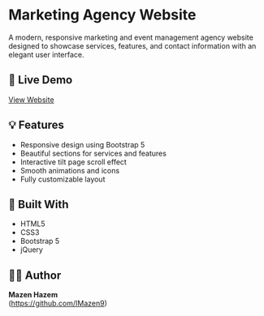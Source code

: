 
# Marketing Agency Website

A modern, responsive marketing and event management agency website designed to showcase services, features, and contact information with an elegant user interface.

## 🚀 Live Demo
[View Website](https://mazenhazem.github.io/marketing-agency-website/)

## 💡 Features
- Responsive design using Bootstrap 5  
- Beautiful sections for services and features  
- Interactive tilt page scroll effect  
- Smooth animations and icons  
- Fully customizable layout  

## 🧰 Built With
- HTML5  
- CSS3  
- Bootstrap 5  
- jQuery  

## 👨‍💻 Author
**Mazen Hazem**  
(https://github.com/IMazen9)
